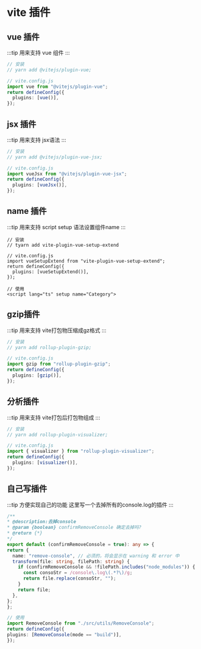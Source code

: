 # vite 插件

## vue 插件

:::tip
用来支持 vue 组件
:::

```ts
// 安装
// yarn add @vitejs/plugin-vue;

// vite.config.js
import vue from "@vitejs/plugin-vue";
return defineConfig({
  plugins: [vue()],
});
```

## jsx 插件

:::tip
用来支持 jsx语法
:::

```ts
// 安装
// yarn add @vitejs/plugin-vue-jsx;

// vite.config.js
import vueJsx from "@vitejs/plugin-vue-jsx";
return defineConfig({
  plugins: [vueJsx()],
});
```
## name 插件

:::tip
用来支持 script setup 语法设置组件name
:::

```tsx
// 安装
// tyarn add vite-plugin-vue-setup-extend

// vite.config.js
import vueSetupExtend from "vite-plugin-vue-setup-extend";
return defineConfig({
  plugins: [vueSetupExtend()],
});

// 使用
<script lang="ts" setup name="Category">
```

## gzip插件

:::tip
用来支持 vite打包物压缩成gz格式
:::

```ts
// 安装
// yarn add rollup-plugin-gzip;

// vite.config.js
import gzip from "rollup-plugin-gzip";
return defineConfig({
  plugins: [gzip()],
});
```

## 分析插件

:::tip
用来支持 vite打包后打包物组成
:::

```ts
// 安装
// yarn add rollup-plugin-visualizer;

// vite.config.js
import { visualizer } from "rollup-plugin-visualizer";
return defineConfig({
  plugins: [visualizer()],
});
```

## 自己写插件

:::tip
方便实现自己的功能
这里写一个去掉所有的console.log的插件
:::
  
  ```ts
  /**
 * @description:去掉console
 * @param {boolean} confirmRemoveConsole 确定去掉吗?
 * @return {*}
 */
export default (confirmRemoveConsole = true): any => {
  return {
    name: "remove-console", // 必须的，将会显示在 warning 和 error 中
    transform(file: string, filePath: string) {
      if (confirmRemoveConsole && !filePath.includes("node_modules")) {
        const consoStr = /console\.log\(.*?\)/g;
        return file.replace(consoStr, "");
      }
      return file;
    },
  };
};

// 使用
import RemoveConsole from "./src/utils/RemoveConsole";
return defineConfig({
  plugins: [RemoveConsole(mode == "build")],
});

```